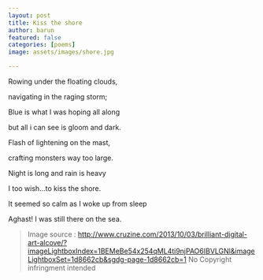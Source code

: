 ```yaml
---
layout: post
title: Kiss the shore
author: barun
featured: false
categories: [poems]
image: assets/images/shore.jpg

---
```


Rowing under the floating clouds, 

navigating in the raging storm; 

Blue is what I was hoping all along 
 
but all i can see is gloom and dark.

Flash of lightening on the mast, 

crafting monsters way too large. 

Night is long and rain is heavy 

I too wish...to kiss the shore.

It seemed so calm as I woke up from sleep

Aghast! I was still there on the sea.

> Image source : http://www.cruzine.com/2013/10/03/brilliant-digital-art-alcove/?imageLightboxIndex=1BEMeBe54x254qML4ti9njPAO6IBVLGNl&imageLightboxSet=1d8662cb&sgdg-page-1d8662cb=1
> No Copyright infringment intended

